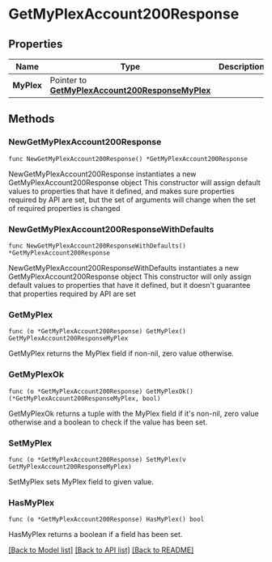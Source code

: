 # GetMyPlexAccount200Response

## Properties

Name | Type | Description | Notes
------------ | ------------- | ------------- | -------------
**MyPlex** | Pointer to [**GetMyPlexAccount200ResponseMyPlex**](GetMyPlexAccount200ResponseMyPlex.md) |  | [optional] 

## Methods

### NewGetMyPlexAccount200Response

`func NewGetMyPlexAccount200Response() *GetMyPlexAccount200Response`

NewGetMyPlexAccount200Response instantiates a new GetMyPlexAccount200Response object
This constructor will assign default values to properties that have it defined,
and makes sure properties required by API are set, but the set of arguments
will change when the set of required properties is changed

### NewGetMyPlexAccount200ResponseWithDefaults

`func NewGetMyPlexAccount200ResponseWithDefaults() *GetMyPlexAccount200Response`

NewGetMyPlexAccount200ResponseWithDefaults instantiates a new GetMyPlexAccount200Response object
This constructor will only assign default values to properties that have it defined,
but it doesn't guarantee that properties required by API are set

### GetMyPlex

`func (o *GetMyPlexAccount200Response) GetMyPlex() GetMyPlexAccount200ResponseMyPlex`

GetMyPlex returns the MyPlex field if non-nil, zero value otherwise.

### GetMyPlexOk

`func (o *GetMyPlexAccount200Response) GetMyPlexOk() (*GetMyPlexAccount200ResponseMyPlex, bool)`

GetMyPlexOk returns a tuple with the MyPlex field if it's non-nil, zero value otherwise
and a boolean to check if the value has been set.

### SetMyPlex

`func (o *GetMyPlexAccount200Response) SetMyPlex(v GetMyPlexAccount200ResponseMyPlex)`

SetMyPlex sets MyPlex field to given value.

### HasMyPlex

`func (o *GetMyPlexAccount200Response) HasMyPlex() bool`

HasMyPlex returns a boolean if a field has been set.


[[Back to Model list]](../README.md#documentation-for-models) [[Back to API list]](../README.md#documentation-for-api-endpoints) [[Back to README]](../README.md)


